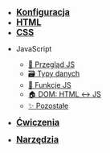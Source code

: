 - <a href="#/config/code_editors" style="font-weight: 700;font-size:17px;"> Konfiguracja </a>
- <a href="#/html/overview" style="font-weight: 700;font-size:17px;">HTML </a>
- <a href="#/css/overview" style="font-weight: 700;font-size:17px;"> CSS </a>
<!-- - <a href="#/js_overview" style="font-weight: 700;font-size:17px;"> JavaScript </a> -->
- JavaScript 

  - [👀&nbsp;Przegląd JS](js/overview.md)
  - [🗃️&nbsp;Typy danych](js/data_types.md)
  - [💾&nbsp;Funkcje JS](js/functions.md)
  - [🏠&nbsp;DOM: HTML ↔️ JS](js/dom.md)
  - [✨&nbsp;Pozostałe](js/else.md)

- <a href="#/ex/html" style="font-weight: 700;font-size:17px;"> Ćwiczenia </a>
- <a href="#/tools/regex" style="font-weight: 700;font-size:17px;"> Narzędzia </a>
